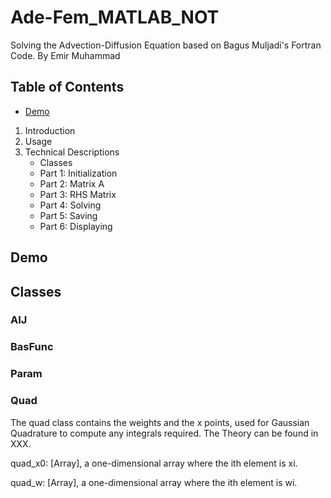 # Ade-Fem_MATLAB_NOT

Solving the Advection-Diffusion Equation based on Bagus Muljadi's Fortran Code. By Emir Muhammad

## Table of Contents
* [Demo](#Demo) 
1.  Introduction
2.  Usage
3. Technical Descriptions 
    * Classes
    * Part 1: Initialization
    * Part 2: Matrix A
    * Part 3: RHS Matrix
    * Part 4: Solving
    * Part 5: Saving
    * Part 6: Displaying
## Demo

## Classes

### AIJ
### BasFunc
### Param
### Quad
The quad class contains the weights and the x points, used for Gaussian Quadrature to compute any integrals required. The Theory can be found in XXX. 

quad_x0: [Array], a one-dimensional array where the ith element is xi.

quad_w: [Array], a one-dimensional array where the ith element is wi.
